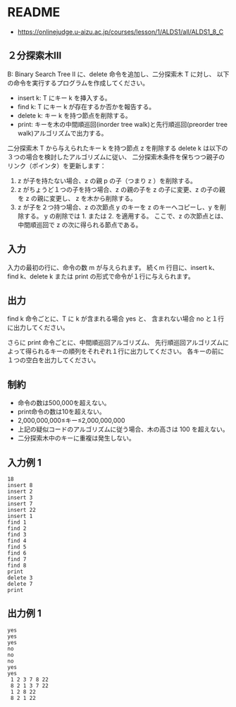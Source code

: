 # README
- <https://onlinejudge.u-aizu.ac.jp/courses/lesson/1/ALDS1/all/ALDS1_8_C>
## ２分探索木III
B: Binary Search Tree II に、delete 命令を追加し、二分探索木 T に対し、
以下の命令を実行するプログラムを作成してください。

- insert k: T にキー k を挿入する。
- find k: T にキー k が存在するか否かを報告する。
- delete k: キー k を持つ節点を削除する。
- print: キーを木の中間順巡回(inorder tree walk)と先行順巡回(preorder tree walk)アルゴリズムで出力する。 

二分探索木 T から与えられたキー k を持つ節点 z を削除する delete k は以下の３つの場合を検討したアルゴリズムに従い、
二分探索木条件を保ちつつ親子のリンク（ポインタ）を更新します：

1. z が子を持たない場合、z の親 p の子（つまり z ）を削除する。
2. z がちょうど１つの子を持つ場合、z の親の子を z の子に変更、z の子の親を z の親に変更し、
   z を木から削除する。
3. z が子を２つ持つ場合、z の次節点 y のキーを z のキーへコピーし、y を削除する。
   y の削除では 1. または 2. を適用する。
   ここで、z の次節点とは、中間順巡回で z の次に得られる節点である。
## 入力
入力の最初の行に、命令の数 m が与えられます。
続くm 行目に、insert k、find k、delete k または print の形式で命令が１行に与えられます。
## 出力
find k 命令ごとに、T に k が含まれる場合 yes と、
含まれない場合 no と１行に出力してください。

さらに print 命令ごとに、中間順巡回アルゴリズム、
先行順巡回アルゴリズムによって得られるキーの順列をそれぞれ１行に出力してください。
各キーの前に１つの空白を出力してください。
## 制約
- 命令の数は500,000を超えない。
- print命令の数は10を超えない。
- 2,000,000,000≤キー≤2,000,000,000
- 上記の疑似コードのアルゴリズムに従う場合、木の高さは 100 を超えない。
- 二分探索木中のキーに重複は発生しない。
## 入力例 1
```
18
insert 8
insert 2
insert 3
insert 7
insert 22
insert 1
find 1
find 2
find 3
find 4
find 5
find 6
find 7
find 8
print
delete 3
delete 7
print
```
## 出力例 1
```
yes
yes
yes
no
no
no
yes
yes
 1 2 3 7 8 22
 8 2 1 3 7 22
 1 2 8 22
 8 2 1 22
```

